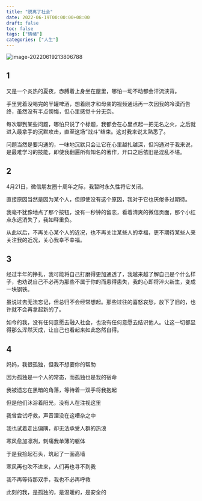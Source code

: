 ```yaml
---
title: "脱离了社会"
date: 2022-06-19T00:00:00+08:00
draft: false
toc: false
tags: ["情绪"]
categories: ["人生"]
---
```




![image-20220619213806788](https://dylanblog.oss-cn-beijing.aliyuncs.com/2022-06-19-detached-from-society/image-20220619213806788.png "pyq留下的最后一张图片")

## 1

又是一个炎热的夏夜，赤膊着上身坐在屋里，哪怕一动不动都会汗流浃背。

手里晃着没喝完的半罐啤酒，想着刚才和母亲的视频通话再一次因我的冷漠而告终，虽然没有半点懊悔，但心里感觉十分无奈。

每次聊到某些问题，哪怕只说了个标题，我都会在心里点起一把无名之火，之后就进入最拿手的沉默攻击，直至这场“战斗”结束。这对我来说太熟悉了。

问题当然是要沟通的，一味地沉默只会让它在心里越扎越深，但沟通对于我来说，是最难学习的技能，即使我翻遍所有知名的著作，开口之后依旧是混乱不堪。

## 2

4月21日，微信朋友圈十周年之际，我暂时永久性将它关闭。

直接原因当然是因为某个人，但即使没有这个原因，我对于它也厌倦多过期待。

我毫不犹豫地点了那个按钮，没有一秒钟的留恋，看着清爽的微信页面，那个小红点永远消失了，我如释重负。

从此以后，不再关心某个人的近况，也不再关注某些人的幸福，更不期待某些人来关注我的近况，关心我幸不幸福。

## 3

经过半年的挣扎，我可能将自己打磨得更加通透了，我越来越了解自己是个什么样子，也劝说自己不必再为那些不属于你的而患得患失，我的心即将淬火新生，变成一块钢铁。

虽说过去无法忘记，但总归不会经常想起。那些过往的喜怒哀愁，放下了旧的，也许就不会再拿起新的了。

如今的我，没有任何意愿去融入社会，也没有任何意愿去结识他人。让这一切都显得那么浑然天成，让自己也看起来如此悠然自得。

## 4

妈妈，我很孤独，但我不想要你的帮助

因为孤独是一个人的常态，而孤独也是我的宿命

我被遗忘在黑暗的角落，等待着一双手将我抱起

但是他们沐浴着阳光，没有人在注视这里

我曾尝试呼救，声音湮没在这嘈杂之中

我也试着走出偏隅，却无法承受人群的热浪

寒风愈加凛冽，刺痛我单薄的躯体

于是我捡起石头，筑起了一面高墙

寒风再也吹不进来，人们再也寻不到我

我不再等待那双手，我也不必再呼救

此刻的我，是孤独的，是温暖的，是安全的

